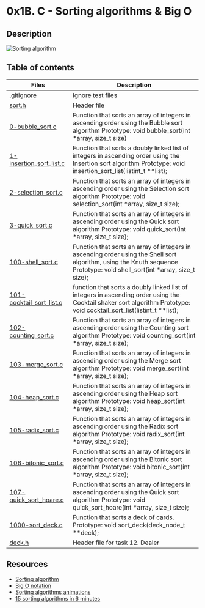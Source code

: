 # 0x1B. C - Sorting algorithms & Big O

## Description
![Sorting algorithm](https://s3.amazonaws.com/intranet-projects-files/holbertonschool-low_level_programming/248/willy-wonka.png)

## Table of contents

Files | Description
----------- | -----------
[.gitignore](./.gitignore) | Ignore test files
[sort.h](./sort.h) | Header file
[0-bubble_sort.c](./0-bubble_sort.c) | Function that sorts an array of integers in ascending order using the Bubble sort algorithm Prototype: void bubble_sort(int *array, size_t size)
[1-insertion_sort_list.c](./1-insertion_sort_list.c) | Function that sorts a doubly linked list of integers in ascending order using the Insertion sort algorithm Prototype: void insertion_sort_list(listint_t **list);
[2-selection_sort.c](./2-selection_sort.c) | Function that sorts an array of integers in ascending order using the Selection sort algorithm Prototype: void selection_sort(int *array, size_t size);
[3-quick_sort.c](./3-quick_sort.c) | Function that sorts an array of integers in ascending order using the Quick sort algorithm Prototype: void quick_sort(int *array, size_t size);
[100-shell_sort.c](./100-shell_sort.c) | Function that sorts an array of integers in ascending order using the Shell sort algorithm, using the Knuth sequence Prototype: void shell_sort(int *array, size_t size);
[101-cocktail_sort_list.c](./101-cocktail_sort_list.c) | function that sorts a doubly linked list of integers in ascending order using the Cocktail shaker sort algorithm Prototype: void cocktail_sort_list(listint_t **list);
[102-counting_sort.c](./102-counting_sort.c) | Function that sorts an array of integers in ascending order using the Counting sort algorithm Prototype: void counting_sort(int *array, size_t size);
[103-merge_sort.c](./103-merge_sort.c) | Function that sorts an array of integers in ascending order using the Merge sort algorithm Prototype: void merge_sort(int *array, size_t size);
[104-heap_sort.c](./104-heap_sort.c) | Function that sorts an array of integers in ascending order using the Heap sort algorithm Prototype: void heap_sort(int *array, size_t size);
[105-radix_sort.c](./105-radix_sort.c) | Function that sorts an array of integers in ascending order using the Radix sort algorithm Prototype: void radix_sort(int *array, size_t size);
[106-bitonic_sort.c](./106-bitonic_sort.c) | Function that sorts an array of integers in ascending order using the Bitonic sort algorithm Prototype: void bitonic_sort(int *array, size_t size);
[107-quick_sort_hoare.c](./107-quick_sort_hoare.c) | Function that sorts an array of integers in ascending order using the Quick sort algorithm Prototype: void quick_sort_hoare(int *array, size_t size);
[1000-sort_deck.c](./1000-sort_deck.c) | Function that sorts a deck of cards. Prototype: void sort_deck(deck_node_t **deck);
[deck.h](./deck.h) | Header file for task 12. Dealer


## Resources
- [Sorting algorithm](https://en.wikipedia.org/wiki/Sorting_algorithm)
- [Big O notation](https://stackoverflow.com/questions/487258/what-is-a-plain-english-explanation-of-big-o-notation)
- [Sorting algorithms animations](https://www.toptal.com/developers/sorting-algorithms)
- [15 sorting algorithms in 6 minutes](https://www.youtube.com/watch?v=kPRA0W1kECg)
